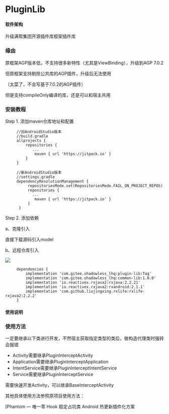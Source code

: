 # PluginLib

#### 软件架构

升级满帮集团开源插件库框架插件库

### 缘由

原框架AGP版本低，不支持很多新特性（尤其是ViewBinding），升级到AGP 7.0.2

但原框架支持剔除公共库的AGP插件，升级后无法使用

（太菜了，不会写基于7.0.2的AGP插件）

但是支持compileOnly编译的库，还是可以和宿主共用

### 安装教程

Step 1. 添加maven仓库地址和配置

```
     //旧AndroidStudio版本
     //build.gradle
     allprojects {
         repositories {
            ...
             maven { url 'https://jitpack.io' }
         }
     }
     
     //新AndroidStudio版本
     //settings.gradle
     dependencyResolutionManagement {
          repositoriesMode.set(RepositoriesMode.FAIL_ON_PROJECT_REPOS)
          repositories {
            ...
             maven { url 'https://jitpack.io' }
          }
      }
```

Step 2. 添加依赖

a、克隆引入

直接下载源码引入model

b、远程仓库引入

[![](https://jitpack.io/v/com.gitee.shadowless_lhq/host-lib.svg)](https://jitpack.io/#com.gitee.shadowless_lhq/plugin-lib)

```
     dependencies {
         implementation 'com.gitee.shadowless_lhq:plugin-lib:Tag'
         implementation 'com.gitee.shadowless_lhq:common-lib:1.0.0'
         implementation 'io.reactivex.rxjava2:rxjava:2.2.21'
         implementation 'io.reactivex.rxjava2:rxandroid:2.1.1'
         implementation 'com.github.liujingxing.rxlife:rxlife-rxjava2:2.2.2'
     }
```

#### 使用说明

### 使用方法

一定要继承以下类进行开发，不然宿主获取指定类型的类后，做构造代理类时强转会报错

- Activity需要继承PluginInterceptActivity
- Application需要继承PluginInterceptApplication
- IntentService需要继承PluginInterceptIntentService
- Service需要继承PluginInterceptService

需要快速开发Activity，可以继承BaseInterceptActivity

其他具体使用方法参照原项目使用方法：

[Phantom — 唯一零 Hook 稳定占坑类 Android 热更新插件化方案
